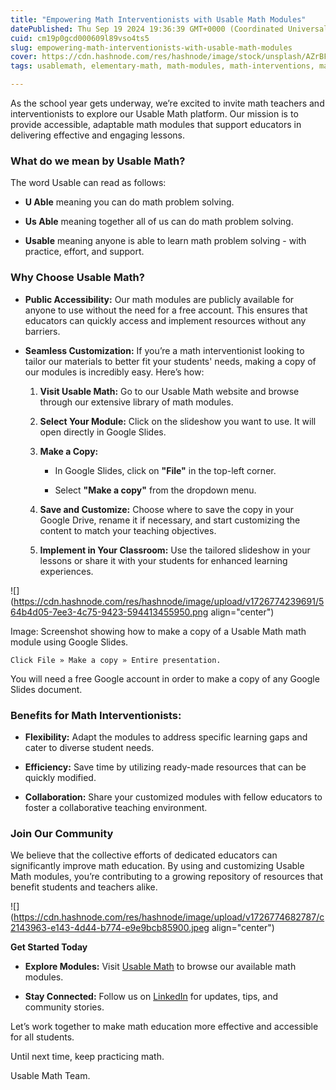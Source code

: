 ```yaml
---
title: "Empowering Math Interventionists with Usable Math Modules"
datePublished: Thu Sep 19 2024 19:36:39 GMT+0000 (Coordinated Universal Time)
cuid: cm19p0gcd000609l89vso4ts5
slug: empowering-math-interventionists-with-usable-math-modules
cover: https://cdn.hashnode.com/res/hashnode/image/stock/unsplash/AZrBFoXP_3I/upload/1f1988581f14bbe2f1c1f717314691ec.jpeg
tags: usablemath, elementary-math, math-modules, math-interventions, math-education-research

---
```


As the school year gets underway, we’re excited to invite math teachers and interventionists to explore our Usable Math platform. Our mission is to provide accessible, adaptable math modules that support educators in delivering effective and engaging lessons.

### What do we mean by Usable Math?

The word Usable can read as follows:

* **U Able** meaning you can do math problem solving.
    
* **Us Able** meaning together all of us can do math problem solving.
    
* **Usable** meaning anyone is able to learn math problem solving - with practice, effort, and support.
    

### **Why Choose Usable Math?**

* **Public Accessibility:** Our math modules are publicly available for anyone to use without the need for a free account. This ensures that educators can quickly access and implement resources without any barriers.
    
* **Seamless Customization:** If you’re a math interventionist looking to tailor our materials to better fit your students' needs, making a copy of our modules is incredibly easy. Here’s how:
    
    1. **Visit Usable Math:** Go to our Usable Math website and browse through our extensive library of math modules.
        
    2. **Select Your Module:** Click on the slideshow you want to use. It will open directly in Google Slides.
        
    3. **Make a Copy:**
        
        * In Google Slides, click on **"File"** in the top-left corner.
            
        * Select **"Make a copy"** from the dropdown menu.
            
    4. **Save and Customize:** Choose where to save the copy in your Google Drive, rename it if necessary, and start customizing the content to match your teaching objectives.
        
    5. **Implement in Your Classroom:** Use the tailored slideshow in your lessons or share it with your students for enhanced learning experiences.
        

![](https://cdn.hashnode.com/res/hashnode/image/upload/v1726774239691/564b4d05-7ee3-4c75-9423-594413455950.png align="center")

Image: Screenshot showing how to make a copy of a Usable Math math module using Google Slides.

`Click File » Make a copy » Entire presentation.`

You will need a free Google account in order to make a copy of any Google Slides document.

### **Benefits for Math Interventionists:**

* **Flexibility:** Adapt the modules to address specific learning gaps and cater to diverse student needs.
    
* **Efficiency:** Save time by utilizing ready-made resources that can be quickly modified.
    
* **Collaboration:** Share your customized modules with fellow educators to foster a collaborative teaching environment.
    

### **Join Our Community**

We believe that the collective efforts of dedicated educators can significantly improve math education. By using and customizing Usable Math modules, you’re contributing to a growing repository of resources that benefit students and teachers alike.

![](https://cdn.hashnode.com/res/hashnode/image/upload/v1726774682787/c2143963-e143-4d44-b774-e9e9bcb85900.jpeg align="center")

**Get Started Today**

* **Explore Modules:** Visit [Usable Math](https://usablemath.org/) to browse our available math modules.
    
* **Stay Connected:** Follow us on [LinkedIn](https://www.linkedin.com/company/91709489/) for updates, tips, and community stories.
    

Let’s work together to make math education more effective and accessible for all students.

Until next time, keep practicing math.

Usable Math Team.